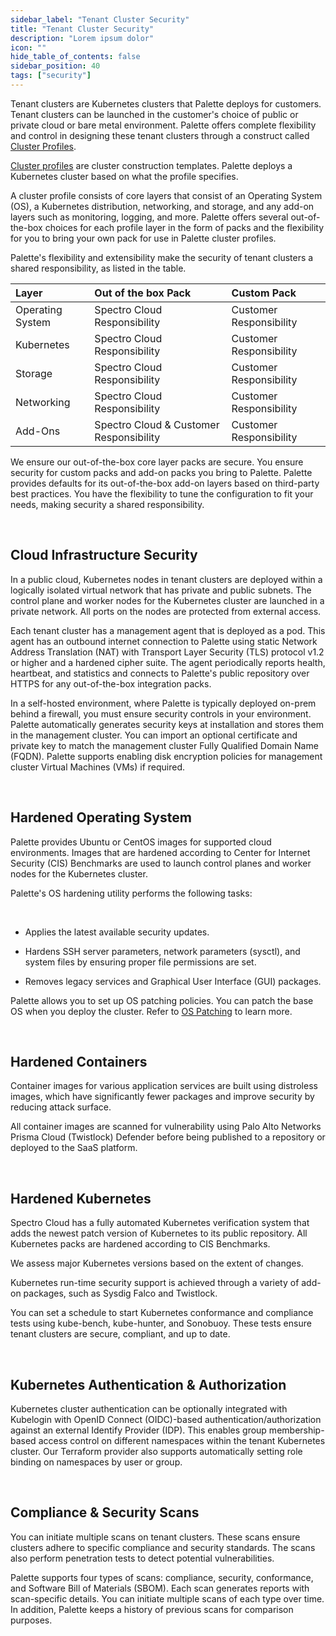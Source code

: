 ```yaml
---
sidebar_label: "Tenant Cluster Security"
title: "Tenant Cluster Security"
description: "Lorem ipsum dolor"
icon: ""
hide_table_of_contents: false
sidebar_position: 40
tags: ["security"]
---
```



Tenant clusters are Kubernetes clusters that Palette deploys for customers. Tenant clusters can be launched in the customer's choice of public or private cloud or bare metal environment. Palette offers complete flexibility and control in designing these tenant clusters through a construct called [Cluster Profiles](../../glossary-all.md#cluster-profile). 

[Cluster profiles](../../profiles/cluster-profiles/cluster-profiles.md) are cluster construction templates. Palette deploys a Kubernetes cluster based on what the profile specifies.

A cluster profile consists of core layers that consist of an Operating System (OS), a Kubernetes distribution, networking, and storage, and any add-on layers such as monitoring, logging, and more. Palette offers several out-of-the-box choices for each profile layer in the form of packs and the flexibility for you to bring your own pack for use in Palette cluster profiles.

Palette's flexibility and extensibility make the security of tenant clusters a shared responsibility, as listed in the table. 

|Layer            |Out of the box Pack | Custom Pack|
|:---------------|:---------|:--------------|
|Operating System |Spectro Cloud Responsibility|Customer Responsibility|
|Kubernetes|Spectro Cloud Responsibility|Customer Responsibility|
|Storage|Spectro Cloud Responsibility|Customer Responsibility|
|Networking|Spectro Cloud Responsibility|Customer Responsibility|
|Add-Ons|Spectro Cloud & Customer Responsibility|Customer Responsibility|

We ensure our out-of-the-box core layer packs are secure. You ensure security for custom packs and add-on packs you bring to Palette. Palette provides defaults for its out-of-the-box add-on layers based on third-party best practices. You have the flexibility to tune the configuration to fit your needs, making security a shared responsibility.

<br />

## Cloud Infrastructure Security

In a public cloud, Kubernetes nodes in tenant clusters are deployed within a logically isolated virtual network that has private and public subnets. The control plane and worker nodes for the Kubernetes cluster are launched in a private network. All ports on the nodes are protected from external access.

Each tenant cluster has a management agent that is deployed as a pod. This agent has an outbound internet connection to Palette using static Network Address Translation (NAT) with Transport Layer Security (TLS) protocol v1.2 or higher and a hardened cipher suite. The agent periodically reports health, heartbeat, and statistics and connects to Palette's public repository over HTTPS for any out-of-the-box integration packs.

In a self-hosted environment, where Palette is typically deployed on-prem behind a firewall, you must ensure security controls in your environment. Palette automatically generates security keys at installation and stores them in the management cluster. You can import an optional certificate and private key to match the management cluster Fully Qualified Domain Name (FQDN). Palette supports enabling disk encryption policies for management cluster Virtual Machines (VMs) if required.

<br />

## Hardened Operating System

Palette provides Ubuntu or CentOS images for supported cloud environments. Images that are hardened according to Center for Internet Security (CIS) Benchmarks are used to launch control planes and worker nodes for the Kubernetes cluster.

Palette's OS hardening utility performs the following tasks:

<br />

- Applies the latest available security updates.


- Hardens SSH server parameters, network parameters (sysctl), and system files by ensuring proper file permissions are set.


- Removes legacy services and Graphical User Interface (GUI) packages.

Palette allows you to set up OS patching policies. You can patch the base OS when you deploy the cluster. Refer to [OS Patching](/clusters/cluster-management/os-patching) to learn more.

<br />

## Hardened Containers

Container images for various application services are built using distroless images, which have significantly fewer packages and improve security by reducing attack surface.

All container images are scanned for vulnerability using Palo Alto Networks Prisma Cloud (Twistlock) Defender before being published to a repository or deployed to the SaaS platform.

<br />

## Hardened Kubernetes

Spectro Cloud has a fully automated Kubernetes verification system that adds the newest patch version of Kubernetes to its public repository. All Kubernetes packs are hardened according to CIS Benchmarks.

We assess major Kubernetes versions based on the extent of changes.

Kubernetes run-time security support is achieved through a variety of add-on packages, such as Sysdig Falco and Twistlock.

You can set a schedule to start Kubernetes conformance and compliance tests using kube-bench, kube-hunter, and Sonobuoy. These tests ensure tenant clusters are secure, compliant, and up to date.

<br />

## Kubernetes Authentication & Authorization

Kubernetes cluster authentication can be optionally integrated with Kubelogin with OpenID Connect (OIDC)-based authentication/authorization against an external Identify Provider (IDP). This enables group membership-based access control on different namespaces within the tenant Kubernetes cluster. Our Terraform provider also supports automatically setting role binding on namespaces by user or group.

<br />

## Compliance & Security Scans

You can initiate multiple scans on tenant clusters. These scans ensure clusters adhere to specific compliance and security standards. The scans also perform penetration tests to detect potential vulnerabilities.

Palette supports four types of scans: compliance, security, conformance, and Software Bill of Materials (SBOM). Each scan generates reports with scan-specific details. You can initiate multiple scans of each type over time. In addition, Palette keeps a history of previous scans for comparison purposes.